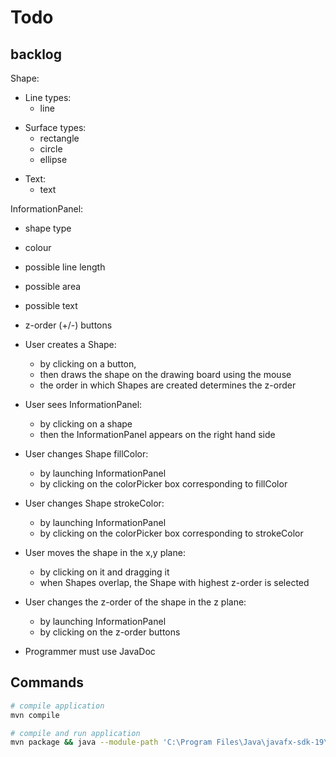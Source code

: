 # Todo

## backlog

Shape:

+ Line types:
  + line
- Surface types:
  + rectangle
  + circle
  - ellipse
+ Text:
  + text

InformationPanel:

- shape type
- colour
- possible line length
- possible area
- possible text
- z-order (+/-) buttons

- User creates a Shape:

  - by clicking on a button,
  - then draws the shape on the drawing board using the mouse
  - the order in which Shapes are created determines the z-order

- User sees InformationPanel:

  - by clicking on a shape
  - then the InformationPanel appears on the right hand side

- User changes Shape fillColor:

  - by launching InformationPanel
  - by clicking on the colorPicker box corresponding to fillColor

- User changes Shape strokeColor:

  - by launching InformationPanel
  - by clicking on the colorPicker box corresponding to strokeColor

- User moves the shape in the x,y plane:

  - by clicking on it and dragging it
  - when Shapes overlap, the Shape with highest z-order is selected

- User changes the z-order of the shape in the z plane:

  - by launching InformationPanel
  - by clicking on the z-order buttons

- Programmer must use JavaDoc

## Commands

```bash
# compile application
mvn compile

# compile and run application
mvn package && java --module-path 'C:\Program Files\Java\javafx-sdk-19\lib' --add-modules javafx.controls,javafx.fxml  -jar target/PaintApp-1.0-SNAPSHOT.jar
```
